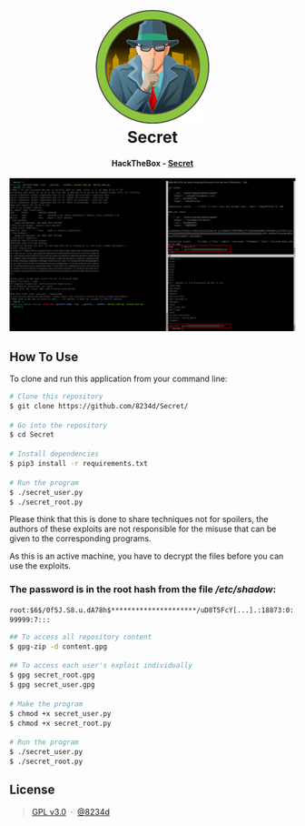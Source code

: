 <h1 align="center">
  <br>
  <a href="https://github.com/8234d/Secret"><img src="https://github.com/8234d/Secret/blob/main/secret_htb.png" alt="Secret" width="200"></a>
  <br>
  Secret
  <br>
</h1>

<h4 align="center">HackTheBox - <a href="https://app.hackthebox.com/machines/Secret" target="_blank">Secret</a></h4>

![Secret_img](https://github.com/8234d/Secret/blob/main/secret.png)

## How To Use

To clone and run this application from your command line:

```bash
# Clone this repository
$ git clone https://github.com/8234d/Secret/

# Go into the repository
$ cd Secret

# Install dependencies
$ pip3 install -r requirements.txt

# Run the program
$ ./secret_user.py
$ ./secret_root.py
```

Please think that this is done to share techniques not for spoilers, the authors of these exploits are not responsible for the misuse that can be given to the corresponding programs.

As this is an active machine, you have to decrypt the files before you can use the exploits.

### The password is in the root hash from the file */etc/shadow*:

`root:$6$/0f5J.S8.u.dA78h$*********************/uD8T5FcY[...].:18873:0:99999:7:::`

```bash
## To access all repository content
$ gpg-zip -d content.gpg

## To access each user's exploit individually
$ gpg secret_root.gpg
$ gpg secret_user.gpg

# Make the program
$ chmod +x secret_user.py
$ chmod +x secret_root.py

# Run the program
$ ./secret_user.py
$ ./secret_root.py
```

## License

> [GPL v3.0](https://github.com/8234d/Secret/blob/main/LICENSE) &nbsp;&middot;&nbsp;
> [@8234d](https://github.com/8234d)
